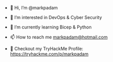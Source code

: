 - 👋 Hi, I’m @markpadam
- 🧰 I’m interested in DevOps & Cyber Security
- 🌱 I’m currently learning Bicep & Python
- 📫 How to reach me markpadam@hotmail.com


- 👀 Checkout my TryHackMe Profile: https://tryhackme.com/p/markpadam

<!---
markpadam/markpadam is a ✨ special ✨ repository because its `README.md` (this file) appears on your GitHub profile.
You can click the Preview link to take a look at your changes.
--->
